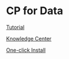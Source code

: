 # CP for Data

[Tutorial](https://github.ibm.com/IBMCode/Code-Tutorials/blob/master/installing-cloud-pak-for-data-on-red-hat-openshift-on-ibm-cloud/index.md)

[Knowledge Center](https://www.ibm.com/support/knowledgecenter/en/SSQNUZ_2.1.0/com.ibm.icpdata.doc/zen/overview/overview.html)

[One-click Install](https://cloud.ibm.com/catalog/content/ibm-cp-data)
